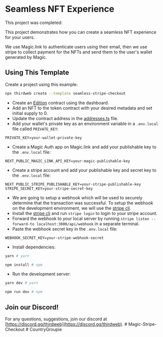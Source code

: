 # Seamless NFT Experience
This project was completed:


This project demonstrates how you can create a seamless NFT experience for your users.

We use Magic.link to authenticate users using their email, then we use stripe to collect payment for the NFTs and send them to the user's wallet generated by Magic.

## Using This Template

Create a project using this example:

```bash
npx thirdweb create --template seamless-stripe-checkout
```

- Create an [Edition](https://thirdweb.com/thirdweb.eth/TokenERC1155) contract using the dashboard.
- Add an NFT to the token contract with your desired metadata and set initial supply to 0.
- Update the contract address in the [addresses.ts](./constants/addresses.ts) file.
- Add your wallet's private key as an environment variable in a `.env.local` file called `PRIVATE_KEY`:

```text title=".env.local"
PRIVATE_KEY=your-wallet-private-key
```

- Create a Magic Auth app on Magic.link and add your publishable key to the `.env.local` file:

```text title=".env.local"
NEXT_PUBLIC_MAGIC_LINK_API_KEY=your-magic-publishable-key
```

- Create a stripe account and add your publishable key and secret key to the `.env.local` file:

```text title=".env.local"
NEXT_PUBLIC_STRIPE_PUBLISHABLE_KEY=your-stripe-publishable-key
STRIPE_SECRET_KEY=your-stripe-secret-key
```

- We are going to setup a webhook which will be used to securely determine that the transaction was successful. To setup the webhook on the development environment, we will use the [stripe cli](https://stripe.com/docs/stripe-cli).
- Install the [stripe cli](https://stripe.com/docs/stripe-cli) and run `stripe login` to login to your stripe account.
- Forward the webhook to your local server by running `stripe listen --forward-to localhost:3000/api/webhook` in a separate terminal.
- Paste the webhook secret key in the `.env.local` file:

```text title=".env.local"
WEBHOOK_SECRET_KEY=your-stripe-webhook-secret
```

- Install dependencies:

```bash
yarn # yarn

npm install # npm
```

- Run the development server:

```bash
yarn dev # yarn

npm run dev # npm
```

## Join our Discord!

For any questions, suggestions, join our discord at [https://discord.gg/thirdweb](https://discord.gg/thirdweb).
#   M a g i c - S t r i p e - C h e c k o u t 
 
 #   C o u n t r y G r o u p i e  
 